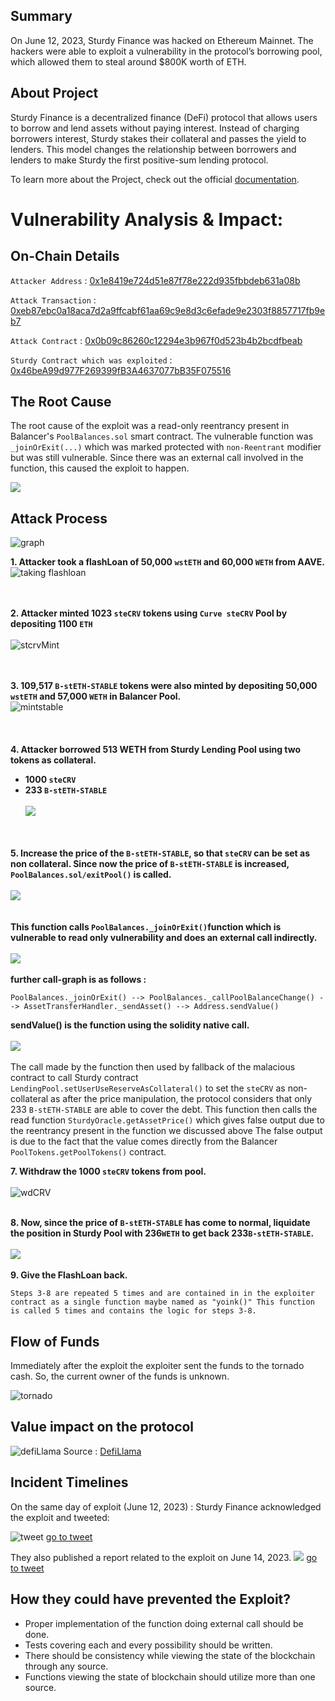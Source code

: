## Summary
On June 12, 2023, Sturdy Finance was hacked on Ethereum Mainnet. The hackers were able to exploit a vulnerability in the protocol’s borrowing pool, which allowed them to steal around $800K worth of ETH.

## About Project
Sturdy Finance is a decentralized finance (DeFi) protocol that allows users to borrow and lend assets without paying interest. Instead of charging borrowers interest, Sturdy stakes their collateral and passes the yield to lenders. This model changes the relationship between borrowers and lenders to make Sturdy the first positive-sum lending protocol.

To learn more about the Project, check out the official [documentation](https://docs.sturdy.finance/overview/what-is-sturdy).

# Vulnerability Analysis & Impact:
## On-Chain Details

`Attacker Address` : [0x1e8419e724d51e87f78e222d935fbbdeb631a08b](https://etherscan.io/address/0x1e8419e724d51e87f78e222d935fbbdeb631a08b)

`Attack Transaction` : [0xeb87ebc0a18aca7d2a9ffcabf61aa69c9e8d3c6efade9e2303f8857717fb9eb7](https://etherscan.io/tx/0xeb87ebc0a18aca7d2a9ffcabf61aa69c9e8d3c6efade9e2303f8857717fb9eb7)

`Attack Contract` : [0x0b09c86260c12294e3b967f0d523b4b2bcdfbeab](https://etherscan.io/address/0x0b09c86260c12294e3b967f0d523b4b2bcdfbeab)

`Sturdy Contract which was exploited` : [0x46beA99d977F269399fB3A4637077bB35F075516](https://etherscan.io/address/0x46bea99d977f269399fb3a4637077bb35f075516#code)

## The Root Cause
The root cause of the exploit was a read-only reentrancy present in Balancer's `PoolBalances.sol` smart contract.
The vulnerable function was `_joinOrExit(...)` which was marked protected with `non-Reentrant` modifier but was still vulnerable. Since there was an external call involved in the function, this caused the exploit to happen.

![](cause.png)

## Attack Process

![graph](gg.png)

__1. Attacker took a flashLoan of 50,000 `wstETH` and 60,000 `WETH` from AAVE.__
<br>
![taking flashloan](flashloan2.png)
<br><br><br>

__2. Attacker minted 1023 `steCRV` tokens using `Curve steCRV` Pool by depositing 1100 `ETH`__
<br><br>
![stcrvMint](mintsteCRV2.png)<br><br><br>

__3. 109,517 `B-stETH-STABLE` tokens were also minted by depositing 50,000 `wstETH` and 57,000 `WETH` in Balancer Pool.__
<br>
![mintstable](mintSTABLE2.png)<br><br><br><br>
__4. Attacker borrowed 513 WETH from Sturdy Lending Pool using two tokens as collateral.__
- __1000 `steCRV`__<br>
- __233 `B-stETH-STABLE`__
    <br><br>
    ![](borrow.png)
<br><br><br>

__5. Increase the price of the `B-stETH-STABLE`, so that `steCRV` can be set as non collateral. Since now the price of `B-stETH-STABLE` is increased, `PoolBalances.sol/exitPool()` is called.__
<br><br>
![](exitPool.png)
<br><br><br>
__This function calls `PoolBalances._joinOrExit()`function which is vulnerable to read only vulnerability and does an external call indirectly.__
<br><br>
![](joinorexit.png)
<br><br>
__further call-graph is as follows :__
```
PoolBalances._joinOrExit() --> PoolBalances._callPoolBalanceChange() --> AssetTransferHandler._sendAsset() --> Address.sendValue()
```
__sendValue() is the function using the solidity native call.__
<br><br>
![](sendvalue.png)
<br><br>
The call made by the function then used by fallback of the malacious contract to call Sturdy contract `LendingPool.setUserUseReserveAsCollateral()` to set the `steCRV` as non-collateral as after the price manipulation, the protocol considers that only 233 `B-stETH-STABLE` are able to cover the debt.
This function then calls the read function `SturdyOracle.getAssetPrice()` which gives false output due to the reentrancy present in the function we discussed above 
The false output is due to the fact that the value comes directly from the Balancer `PoolTokens.getPoolTokens()` contract.

__7. Withdraw the 1000 `steCRV` tokens from pool.__
<br><br>
![wdCRV](withdrawsteCRV.png)
<br><br>

__8. Now, since the price of `B-stETH-STABLE` has come to normal, liquidate the position in Sturdy Pool with 236`WETH` to get back 233`B-stETH-STABLE`.__
<br><br>
![](liq.png)
<br><br>
__9. Give the FlashLoan back.__

`
Steps 3-8 are repeated 5 times
and are contained in in the exploiter contract as a single function maybe named as "yoink()"
This function is called 5 times and contains the logic for steps 3-8.
`
<br>
## Flow of Funds
Immediately after the exploit the exploiter sent the funds to the tornado cash. So, the current owner of the funds is unknown.

![tornado](tc.png)


## Value impact on the protocol 

![defiLlama](impact.png)
Source : [DefiLlama](https://defillama.com/protocol/sturdy?borrowed=true&medianApy=true&usdInflows=true)


## Incident Timelines

On the same day of exploit (June 12, 2023) : Sturdy Finance acknowledged the exploit and tweeted:

![tweet](tweet.png)
[go to tweet](https://twitter.com/SturdyFinance/status/1668080627030315009)

They also published a report related to the exploit on June 14, 2023.
![](t2.png)
[go to tweet](https://twitter.com/SturdyFinance/status/1668768164610740225)

## How they could have prevented the Exploit?
- Proper implementation of the function doing external call should be done.
- Tests covering each and every possibility should be written.
- There should be consistency while viewing the state of the blockchain through any source.
- Functions viewing the state of blockchain should utilize more than one source.